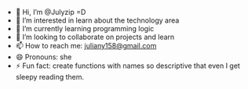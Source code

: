 - 👋 Hi, I’m @Julyzip =D
- 👀 I’m interested in learn about the technology area
- 🌱 I’m currently learning programming logic
- 💞️ I’m looking to collaborate on projects and learn
- 📫 How to reach me: juliany158@gmail.com
- 😄 Pronouns: she
- ⚡ Fun fact: create functions with names so descriptive that even I get sleepy reading them.

<!---
Julyzip/Julyzip is a ✨ special ✨ repository because its `README.md` (this file) appears on your GitHub profile.
You can click the Preview link to take a look at your changes.
--->
